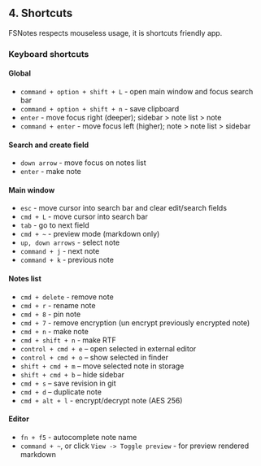 ## 4. Shortcuts

FSNotes respects mouseless usage, it is shortcuts friendly app.

### Keyboard shortcuts

#### Global

- `command + option + shift + L` - open main window and focus search bar
- `command + option + shift + n` - save clipboard
- `enter` - move focus right (deeper); sidebar > note list > note
- `command + enter` - move focus left (higher); note > note list > sidebar

#### Search and create field

- `down arrow` - move focus on notes list
- `enter` - make note

#### Main window

- `esc` - move cursor into search bar and clear edit/search fields
- `cmd + L` - move cursor into search bar
- `tab` - go to next field
- `cmd + ~` - preview mode (markdown only)
- `up, down arrows` - select note
- `command + j` - next note
- `command + k` - previous note

#### Notes list

- `cmd + delete` - remove note
- `cmd + r` - rename note
- `cmd + 8` - pin note
- `cmd + 7` - remove encryption (un encrypt previously encrypted note)
- `cmd + n` - make note
- `cmd + shift + n` - make RTF
- `control + cmd + e` – open selected in external editor
- `control + cmd + o` – show selected in finder
- `shift + cmd + m` – move selected note in storage
- `shift + cmd + b` – hide sidebar
- `cmd + s` – save revision in git
- `cmd + d` – duplicate note
- `cmd + alt + l` - encrypt/decrypt note (AES 256)

#### Editor

- `fn + f5` - autocomplete note name
- `command + ~`, or click `View -> Toggle preview` - for preview rendered markdown


